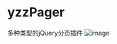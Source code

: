 # yzzPager
多种类型的jQuery分页插件
![image](https://github.com/ButBueatiful/dotvim/raw/master/screenshots/vim-screenshot.jpg)
